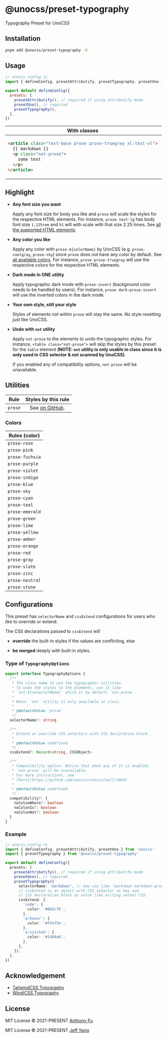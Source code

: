 # @unocss/preset-typography

Typography Preset for UnoCSS

## Installation

```bash
pnpm add @unocss/preset-typography -D
```

## Usage

```js
// unocss.config.js
import { defineConfig, presetAttributify, presetTypography, presetUno } from 'unocss'

export default defineConfig({
  presets: [
    presetAttributify(), // required if using attributify mode
    presetUno(), // required
    presetTypography(),
  ],
})
```

<table>
<thead>
<tr style="text-align: center">
<th>With classes</th>
<th>With attributes</th>
</tr>
</thead>
<tbody>
<tr>
<td>

<!-- prettier-ignore -->
```html
<article class="text-base prose prose-truegray xl:text-xl">
  {{ markdown }}
  <p class="not-prose">
    some text
  </p>
</article>
```

</td>

<td>

<!-- prettier-ignore -->
```html
<article text-base prose prose-truegray xl="text-xl">
  {{ markdown }}
  <p class="not-prose">
    not-prose is only available in class.
  </p>
</article>
```

</td>
</tr>
</tbody>
</table>

## Highlight

- **Any font size you want**

  Apply any font size for body you like and `prose` will scale the styles for
  the respective HTML elements. For instance, `prose text-lg` has body font size
  `1.125rem` and `h1` will with scale with that size 2.25 times. See [all the
  supported HTML elements].

  [all the supported html elements]: https://github.com/unocss/unocss/blob/main/packages/preset-typography/src/preflights/default.ts

- **Any color you like**

  Apply any color with `prose-${colorName}` by UnoCSS (e.g. `prose-coolgray`,
  `prose-sky`) since `prose` does not have any color by default. See
  [all available colors](#colors). For instance, `prose prose-truegray` will use
  the respective colors for the respective HTML elements.

- **Dark mode in ONE utility**

  Apply typographic dark mode with `prose-invert` (background color needs to be
  handled by users). For instance, `prose dark:prose-invert` will use the
  inverted colors in the dark mode.

- **Your own style, still your style**

  Styles of elements not within `prose` will stay the same. No style resetting
  just like UnoCSS.

- **Undo with `not` utility**

  Apply `not-prose` to the elements to undo the typographic styles. For
  instance, `<table class="not-prose">` will skip the styles by this preset for
  the `table` element **(NOTE: `not` utility is only usable in class since it is
  only used in CSS** **selector & not scanned by UnoCSS)**.

  If you enabled any of compatibility options, `not-prose` will be unavailable.

## Utilities

|  Rule   |                                            Styles by this rule                                                    |
| :-----: | :---------------------------------------------------------------------------------------------------------------: |
| `prose` | See [on GitHub](https://github.com/unocss/unocss/blob/main/packages/preset-typography/src/preflights/default.ts). |

### Colors

| Rules (color)   |
| --------------- |
| `prose-rose`    |
| `prose-pink`    |
| `prose-fuchsia` |
| `prose-purple`  |
| `prose-violet`  |
| `prose-indigo`  |
| `prose-blue`    |
| `prose-sky`     |
| `prose-cyan`    |
| `prose-teal`    |
| `prose-emerald` |
| `prose-green`   |
| `prose-lime`    |
| `prose-yellow`  |
| `prose-amber`   |
| `prose-orange`  |
| `prose-red`     |
| `prose-gray`    |
| `prose-slate`   |
| `prose-zinc`    |
| `prose-neutral` |
| `prose-stone`   |

## Configurations

This preset has `selectorName` and `cssExtend` configurations for users who like
to override or extend.

The CSS declarations passed to `cssExtend` will

- **override** the built-in styles if the values are conflicting, else

- **be merged** deeply with built-in styles.

### Type of `TypographyOptions`

```ts
export interface TypographyOptions {
  /**
   * The class name to use the typographic utilities.
   * To undo the styles to the elements, use it like
   * `not-${selectorName}` which is by default `not-prose`.
   *
   * Note: `not` utility is only available in class.
   *
   * @defaultValue `prose`
   */
  selectorName?: string

  /**
   * Extend or override CSS selectors with CSS declaration block.
   *
   * @defaultValue undefined
   */
  cssExtend?: Record<string, CSSObject>

  /**
   * Compatibility option. Notice that when any of it is enabled,
   * `not-prose` will be unavailable.
   * For more instructions, see
   * [here](https://github.com/unocss/unocss/pull/2064)
   *
   * @defaultValue undefined
   */
  compatibility?: {
    noColonWhere?: boolean
    noColonIs?: boolean
    noColonNot?: boolean
  }
}
```

### Example

```ts
// unocss.config.ts
import { defineConfig, presetAttributify, presetUno } from 'unocss'
import { presetTypography } from '@unocss/preset-typography'

export default defineConfig({
  presets: [
    presetAttributify(), // required if using attributify mode
    presetUno(), // required
    presetTypography({
      selectorName: 'markdown', // now use like `markdown markdown-gray`, `not-markdown`
      // cssExtend is an object with CSS selector as key and
      // CSS declaration block as value like writing normal CSS.
      cssExtend: {
        'code': {
          color: '#8b5cf6',
        },
        'a:hover': {
          color: '#f43f5e',
        },
        'a:visited': {
          color: '#14b8a6',
        },
      },
    }),
  ],
})
```

## Acknowledgement

- [TailwindCSS Typography](https://github.com/tailwindlabs/tailwindcss-typography)
- [WindiCSS Typography](https://github.com/windicss/windicss/tree/main/src/plugin/typography)

## License

MIT License &copy; 2021-PRESENT [Anthony Fu](https://github.com/antfu)

MIT License &copy; 2021-PRESENT [Jeff Yang](https://github.com/ydcjeff)

